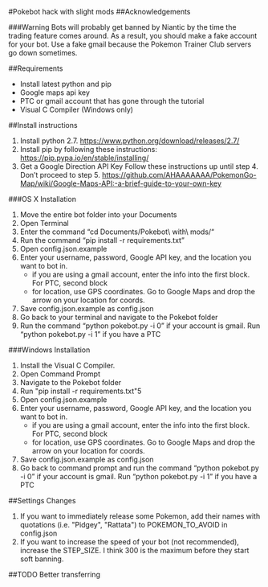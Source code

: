 #Pokebot hack with slight mods
##Acknowledgements

###Warning
Bots will probably get banned by Niantic by the time the trading feature comes around. As a result, you should make a fake account for your bot. Use a fake gmail because the Pokemon Trainer Club servers go down sometimes.

##Requirements
* Install latest python and pip
* Google maps api key
* PTC or gmail account that has gone through the tutorial
* Visual C Compiler (Windows only)

##Install instructions

1. Install python 2.7. https://www.python.org/download/releases/2.7/
2. Install pip by following these instructions: https://pip.pypa.io/en/stable/installing/
3. Get a Google Direction API Key
	Follow these instructions up until step 4. Don’t proceed to step 5.
	https://github.com/AHAAAAAAA/PokemonGo-Map/wiki/Google-Maps-API:-a-brief-guide-to-your-own-key

###OS X Installation
1. Move the entire bot folder into your Documents
2. Open Terminal
3. Enter the command “cd Documents/Pokebot\ with\ mods/“
4. Run the command “pip install -r requirements.txt”
5. Open config.json.example
6. Enter your username, password, Google API key, and the location you want to bot in.
	- if you are using a gmail account, enter the info into the first block. For PTC, second block
	- for location, use GPS coordinates. Go to Google Maps and drop the arrow on your location for coords.
7. Save config.json.example as config.json
8. Go back to your terminal and navigate to the Pokebot folder
9. Run the command “python pokebot.py -i 0” if your account is gmail. Run “python pokebot.py -i 1” if you have a PTC

###Windows Installation
1. Install the Visual C Compiler.
2. Open Command Prompt
3. Navigate to the Pokebot folder
4. Run "pip install -r requirements.txt"5
5. Open config.json.example
6. Enter your username, password, Google API key, and the location you want to bot in.
    - if you are using a gmail account, enter the info into the first block. For PTC, second block
    - for location, use GPS coordinates. Go to Google Maps and drop the arrow on your location for coords.
7. Save config.json.example as config.json
8. Go back to command prompt and run the command “python pokebot.py -i 0” if your account is gmail. Run “python pokebot.py -i 1” if you have a PTC

##Settings Changes

1. If you want to immediately release some Pokemon, add their names with quotations (i.e. "Pidgey", "Rattata") to POKEMON_TO_AVOID in config.json
2. If you want to increase the speed of your bot (not recommended), increase the STEP_SIZE. I think 300 is the maximum before they start soft banning.

##TODO
Better transferring
